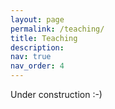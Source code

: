 ```yaml
---
layout: page
permalink: /teaching/
title: Teaching
description:
nav: true
nav_order: 4
---
```


Under construction :-)

<!-- For now, this page is assumed to be a static description of your courses. You can convert it to a collection similar to `_projects/` so that you can have a dedicated page for each course.

Organize your courses by years, topics, or universities, however you like! -->
